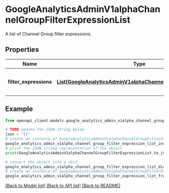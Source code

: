 # GoogleAnalyticsAdminV1alphaChannelGroupFilterExpressionList

A list of Channel Group filter expressions.

## Properties

Name | Type | Description | Notes
------------ | ------------- | ------------- | -------------
**filter_expressions** | [**List[GoogleAnalyticsAdminV1alphaChannelGroupFilterExpression]**](GoogleAnalyticsAdminV1alphaChannelGroupFilterExpression.md) | A list of Channel Group filter expressions. | [optional] 

## Example

```python
from openapi_client.models.google_analytics_admin_v1alpha_channel_group_filter_expression_list import GoogleAnalyticsAdminV1alphaChannelGroupFilterExpressionList

# TODO update the JSON string below
json = "{}"
# create an instance of GoogleAnalyticsAdminV1alphaChannelGroupFilterExpressionList from a JSON string
google_analytics_admin_v1alpha_channel_group_filter_expression_list_instance = GoogleAnalyticsAdminV1alphaChannelGroupFilterExpressionList.from_json(json)
# print the JSON string representation of the object
print(GoogleAnalyticsAdminV1alphaChannelGroupFilterExpressionList.to_json())

# convert the object into a dict
google_analytics_admin_v1alpha_channel_group_filter_expression_list_dict = google_analytics_admin_v1alpha_channel_group_filter_expression_list_instance.to_dict()
# create an instance of GoogleAnalyticsAdminV1alphaChannelGroupFilterExpressionList from a dict
google_analytics_admin_v1alpha_channel_group_filter_expression_list_from_dict = GoogleAnalyticsAdminV1alphaChannelGroupFilterExpressionList.from_dict(google_analytics_admin_v1alpha_channel_group_filter_expression_list_dict)
```
[[Back to Model list]](../README.md#documentation-for-models) [[Back to API list]](../README.md#documentation-for-api-endpoints) [[Back to README]](../README.md)


